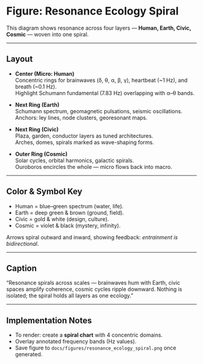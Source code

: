 # Figure: Resonance Ecology Spiral  

This diagram shows resonance across four layers — **Human, Earth, Civic, Cosmic** — woven into one spiral.  

---

## Layout

- **Center (Micro: Human)**  
  Concentric rings for brainwaves (δ, θ, α, β, γ), heartbeat (~1 Hz), and breath (~0.1 Hz).  
  Highlight Schumann fundamental (7.83 Hz) overlapping with α–θ bands.  

- **Next Ring (Earth)**  
  Schumann spectrum, geomagnetic pulsations, seismic oscillations.  
  Anchors: ley lines, node clusters, georesonant maps.  

- **Next Ring (Civic)**  
  Plaza, garden, conductor layers as tuned architectures.  
  Arches, domes, spirals marked as wave-shaping forms.  

- **Outer Ring (Cosmic)**  
  Solar cycles, orbital harmonics, galactic spirals.  
  Ouroboros encircles the whole — micro flows back into macro.

---

## Color & Symbol Key

- Human = blue–green spectrum (water, life).  
- Earth = deep green & brown (ground, field).  
- Civic = gold & white (design, culture).  
- Cosmic = violet & black (mystery, infinity).  

Arrows spiral outward and inward, showing feedback: *entrainment is bidirectional*.

---

## Caption

“Resonance spirals across scales — brainwaves hum with Earth, civic spaces amplify coherence, cosmic cycles ripple downward. Nothing is isolated; the spiral holds all layers as one ecology.”

---

## Implementation Notes

- To render: create a **spiral chart** with 4 concentric domains.  
- Overlay annotated frequency bands (Hz values).  
- Save figure to `docs/figures/resonance_ecology_spiral.png` once generated.  
